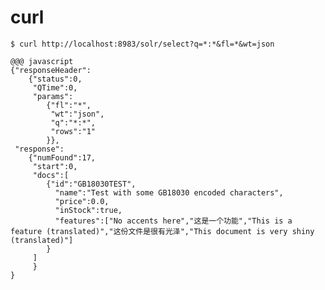 <!SLIDE commandline incremental>
# curl #

    $ curl http://localhost:8983/solr/select?q=*:*&fl=*&wt=json
<!SLIDE code smaller>

    @@@ javascript
    {"responseHeader":
        {"status":0,
         "QTime":0,
         "params":
            {"fl":"*",
             "wt":"json",
             "q":"*:*",
             "rows":"1"
            }},
     "response":
        {"numFound":17,
         "start":0,
         "docs":[
            {"id":"GB18030TEST",
              "name":"Test with some GB18030 encoded characters",
              "price":0.0,
              "inStock":true,
              "features":["No accents here","这是一个功能","This is a feature (translated)","这份文件是很有光泽","This document is very shiny (translated)"]
            }
         ]
         }
    }


